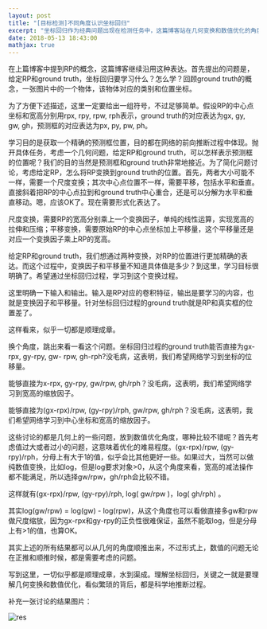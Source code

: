 ```yaml
---
layout: post
title: "[目标检测]不同角度认识坐标回归"
excerpt: "坐标回归作为经典问题出现在检测任务中，这篇博客站在几何变换和数值优化的角度，尝试正推和逆推两个方向理解一下坐标回归，殊途同归。"
date: 2018-05-13 18:43:00
mathjax: true
---
```


在上篇博客中提到RP的概念，这篇博客继续沿用这种表达。首先提出的问题是，给定RP和ground truth，坐标回归要学习什么？怎么学？回顾ground truth的概念，一张图片中的一个物体，该物体对应的类别和位置坐标。

为了方便下述描述，这里一定要给出一组符号，不过足够简单。假设RP的中心点坐标和宽高分别用rpx, rpy, rpw, rph表示，ground truth的对应表达为gx, gy, gw, gh，预测框的对应表达为px, py, pw, ph。

学习目的是获取一个精确的预测框位置，目的都在网络的前向推断过程中体现。抛开具体任务，考虑一个几何问题，给定RP和ground truth，可以怎样表示预测框的位置呢？我们的目的当然是预测框和ground truth非常地接近。为了简化问题讨论，考虑给定RP，怎么将RP变换到ground truth的位置。首先，两者大小可能不一样，需要一个尺度变换；其次中心点位置不一样，需要平移，包括水平和垂直。直接斜着把RP的中心点拉到和ground truth中心重合，还是可以分解为水平和垂直移动。嗯，应该OK了。现在需要形式化表达了。

尺度变换，需要RP的宽高分别乘上一个变换因子，单纯的线性运算，实现宽高的拉伸和压缩；平移变换，需要原始RP的中心点坐标加上平移量，这个平移量还是对应一个变换因子乘上RP的宽高。

给定RP和ground truth，我们想通过两种变换，对RP的位置进行更加精确的表达。而这个过程中，变换因子和平移量不知道具体值是多少？到这里，学习目标很明确了。希望通过坐标回归过程，学习到这个变换过程。

这里明确一下输入和输出。输入是RP对应的卷积特征，输出是要学习的内容，也就是变换因子和平移量。针对坐标回归过程的ground truth就是RP和真实框的位置差了。

这样看来，似乎一切都是顺理成章。

换个角度，跳出来看一看这个问题。坐标回归过程的ground truth能否直接为gx-rpx, gy-rpy, gw- rpw, gh-rph?没毛病，这表明，我们希望网络学习到坐标的位移量。

能够直接为x-rpx, gy-rpy, gw/rpw, gh/rph？没毛病，这表明，我们希望网络学习到宽高的缩放因子。

能够直接为(gx-rpx)/rpw, (gy-rpy)/rph, gw/rpw, gh/rph？没毛病，这表明，我们希望网络学习到中心坐标和宽高的缩放因子。

这些讨论的都是几何上的一些问题，放到数值优化角度，哪种比较不错呢？首先考虑值过大或者过小的问题，这意味着优化的难易程度。(gx-rpx)/rpw, (gy-rpy)/rph，分母上有大于1的值，似乎会比其他更好一些。如果过大，当然可以做纯数值变换，比如log，但是log要求对象>0，从这个角度来看，宽高的减法操作都不能满足，所以选择gw/rpw，gh/rph会比较不错。

这样就有(gx-rpx)/rpw, (gy-rpy)/rph, log( gw/rpw )，log( gh/rph) 。

其实log(gw/rpw) = log(gw) - log(rpw)，从这个角度也可以看做直接多gw和rpw做尺度缩放，因为gx-rpx和gy-rpy的正负性很难保证，虽然不能取log，但是分母上有>1的值，也算OK。

其实上述的所有结果都可以从几何的角度顺推出来，不过形式上，数值的问题无论在正推和顺推时候，都是需要考虑的问题。

写到这里，一切似乎都是顺理成章，水到渠成。理解坐标回归，关键之一就是要理解几何变换和数值优化，看似繁琐的背后，都是科学地推断过程。

补充一张讨论的结果图片：

![res](http://wx3.sinaimg.cn/mw690/aba7d18bgy1fsxv45ndwbj20q60a3wh8.jpg)



















